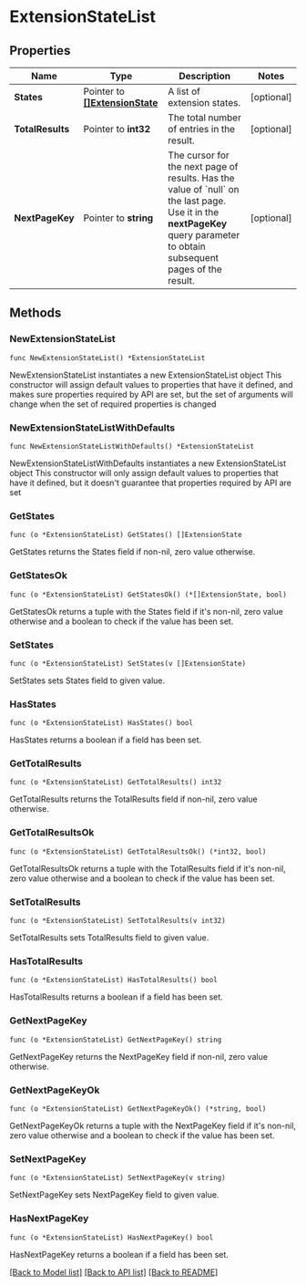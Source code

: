 # ExtensionStateList

## Properties

Name | Type | Description | Notes
------------ | ------------- | ------------- | -------------
**States** | Pointer to [**[]ExtensionState**](ExtensionState.md) | A list of extension states. | [optional] 
**TotalResults** | Pointer to **int32** | The total number of entries in the result. | [optional] 
**NextPageKey** | Pointer to **string** | The cursor for the next page of results. Has the value of &#x60;null&#x60; on the last page.   Use it in the **nextPageKey** query parameter to obtain subsequent pages of the result. | [optional] 

## Methods

### NewExtensionStateList

`func NewExtensionStateList() *ExtensionStateList`

NewExtensionStateList instantiates a new ExtensionStateList object
This constructor will assign default values to properties that have it defined,
and makes sure properties required by API are set, but the set of arguments
will change when the set of required properties is changed

### NewExtensionStateListWithDefaults

`func NewExtensionStateListWithDefaults() *ExtensionStateList`

NewExtensionStateListWithDefaults instantiates a new ExtensionStateList object
This constructor will only assign default values to properties that have it defined,
but it doesn't guarantee that properties required by API are set

### GetStates

`func (o *ExtensionStateList) GetStates() []ExtensionState`

GetStates returns the States field if non-nil, zero value otherwise.

### GetStatesOk

`func (o *ExtensionStateList) GetStatesOk() (*[]ExtensionState, bool)`

GetStatesOk returns a tuple with the States field if it's non-nil, zero value otherwise
and a boolean to check if the value has been set.

### SetStates

`func (o *ExtensionStateList) SetStates(v []ExtensionState)`

SetStates sets States field to given value.

### HasStates

`func (o *ExtensionStateList) HasStates() bool`

HasStates returns a boolean if a field has been set.

### GetTotalResults

`func (o *ExtensionStateList) GetTotalResults() int32`

GetTotalResults returns the TotalResults field if non-nil, zero value otherwise.

### GetTotalResultsOk

`func (o *ExtensionStateList) GetTotalResultsOk() (*int32, bool)`

GetTotalResultsOk returns a tuple with the TotalResults field if it's non-nil, zero value otherwise
and a boolean to check if the value has been set.

### SetTotalResults

`func (o *ExtensionStateList) SetTotalResults(v int32)`

SetTotalResults sets TotalResults field to given value.

### HasTotalResults

`func (o *ExtensionStateList) HasTotalResults() bool`

HasTotalResults returns a boolean if a field has been set.

### GetNextPageKey

`func (o *ExtensionStateList) GetNextPageKey() string`

GetNextPageKey returns the NextPageKey field if non-nil, zero value otherwise.

### GetNextPageKeyOk

`func (o *ExtensionStateList) GetNextPageKeyOk() (*string, bool)`

GetNextPageKeyOk returns a tuple with the NextPageKey field if it's non-nil, zero value otherwise
and a boolean to check if the value has been set.

### SetNextPageKey

`func (o *ExtensionStateList) SetNextPageKey(v string)`

SetNextPageKey sets NextPageKey field to given value.

### HasNextPageKey

`func (o *ExtensionStateList) HasNextPageKey() bool`

HasNextPageKey returns a boolean if a field has been set.


[[Back to Model list]](../README.md#documentation-for-models) [[Back to API list]](../README.md#documentation-for-api-endpoints) [[Back to README]](../README.md)



